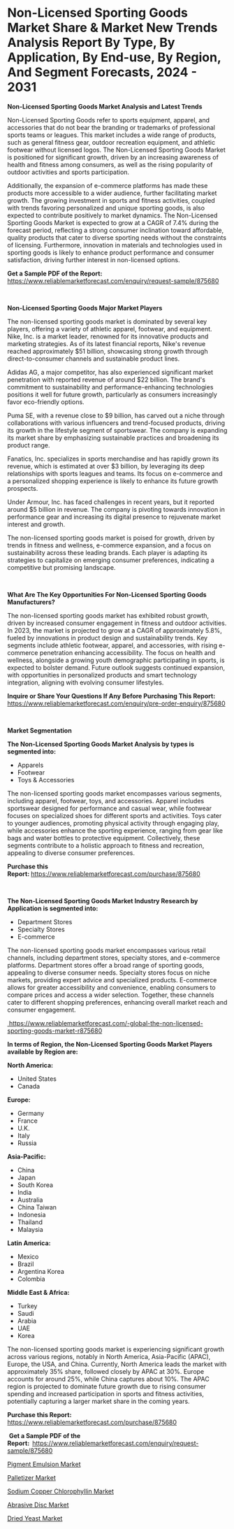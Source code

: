 <p><h1>Non-Licensed Sporting Goods Market Share & Market New Trends Analysis Report By Type, By Application, By End-use, By Region, And Segment Forecasts, 2024 - 2031</h1></p><p><strong>Non-Licensed Sporting Goods Market Analysis and Latest Trends</strong></p>
<p><p>Non-Licensed Sporting Goods refer to sports equipment, apparel, and accessories that do not bear the branding or trademarks of professional sports teams or leagues. This market includes a wide range of products, such as general fitness gear, outdoor recreation equipment, and athletic footwear without licensed logos. The Non-Licensed Sporting Goods Market is positioned for significant growth, driven by an increasing awareness of health and fitness among consumers, as well as the rising popularity of outdoor activities and sports participation.</p><p>Additionally, the expansion of e-commerce platforms has made these products more accessible to a wider audience, further facilitating market growth. The growing investment in sports and fitness activities, coupled with trends favoring personalized and unique sporting goods, is also expected to contribute positively to market dynamics. The Non-Licensed Sporting Goods Market is expected to grow at a CAGR of 7.4% during the forecast period, reflecting a strong consumer inclination toward affordable, quality products that cater to diverse sporting needs without the constraints of licensing. Furthermore, innovation in materials and technologies used in sporting goods is likely to enhance product performance and consumer satisfaction, driving further interest in non-licensed options.</p></p>
<p><strong>Get a Sample PDF of the Report:&nbsp;</strong> <a href="https://www.reliablemarketforecast.com/enquiry/request-sample/875680?utm_campaign=1167&utm_medium=2&utm_source=Github&utm_content=ia&utm_term=16112024&utm_id=non-licensed-sporting-goods">https://www.reliablemarketforecast.com/enquiry/request-sample/875680</a></p>
<p>&nbsp;</p>
<p><strong>Non-Licensed Sporting Goods Major Market Players</strong></p>
<p><p>The non-licensed sporting goods market is dominated by several key players, offering a variety of athletic apparel, footwear, and equipment. Nike, Inc. is a market leader, renowned for its innovative products and marketing strategies. As of its latest financial reports, Nike's revenue reached approximately $51 billion, showcasing strong growth through direct-to-consumer channels and sustainable product lines. </p><p>Adidas AG, a major competitor, has also experienced significant market penetration with reported revenue of around $22 billion. The brand's commitment to sustainability and performance-enhancing technologies positions it well for future growth, particularly as consumers increasingly favor eco-friendly options.</p><p>Puma SE, with a revenue close to $9 billion, has carved out a niche through collaborations with various influencers and trend-focused products, driving its growth in the lifestyle segment of sportswear. The company is expanding its market share by emphasizing sustainable practices and broadening its product range.</p><p>Fanatics, Inc. specializes in sports merchandise and has rapidly grown its revenue, which is estimated at over $3 billion, by leveraging its deep relationships with sports leagues and teams. Its focus on e-commerce and a personalized shopping experience is likely to enhance its future growth prospects.</p><p>Under Armour, Inc. has faced challenges in recent years, but it reported around $5 billion in revenue. The company is pivoting towards innovation in performance gear and increasing its digital presence to rejuvenate market interest and growth.</p><p>The non-licensed sporting goods market is poised for growth, driven by trends in fitness and wellness, e-commerce expansion, and a focus on sustainability across these leading brands. Each player is adapting its strategies to capitalize on emerging consumer preferences, indicating a competitive but promising landscape.</p></p>
<p>&nbsp;</p>
<p><strong>What Are The Key Opportunities For Non-Licensed Sporting Goods Manufacturers?</strong></p>
<p><p>The non-licensed sporting goods market has exhibited robust growth, driven by increased consumer engagement in fitness and outdoor activities. In 2023, the market is projected to grow at a CAGR of approximately 5.8%, fueled by innovations in product design and sustainability trends. Key segments include athletic footwear, apparel, and accessories, with rising e-commerce penetration enhancing accessibility. The focus on health and wellness, alongside a growing youth demographic participating in sports, is expected to bolster demand. Future outlook suggests continued expansion, with opportunities in personalized products and smart technology integration, aligning with evolving consumer lifestyles.</p></p>
<p><strong>Inquire or Share Your Questions If Any Before Purchasing This Report:</strong> <a href="https://www.reliablemarketforecast.com/enquiry/pre-order-enquiry/875680?utm_campaign=1167&utm_medium=2&utm_source=Github&utm_content=ia&utm_term=16112024&utm_id=non-licensed-sporting-goods">https://www.reliablemarketforecast.com/enquiry/pre-order-enquiry/875680</a></p>
<p>&nbsp;</p>
<p><strong>Market Segmentation</strong></p>
<p><strong>The Non-Licensed Sporting Goods Market Analysis by types is segmented into:</strong></p>
<p><ul><li>Apparels</li><li>Footwear</li><li>Toys & Accessories</li></ul></p>
<p><p>The non-licensed sporting goods market encompasses various segments, including apparel, footwear, toys, and accessories. Apparel includes sportswear designed for performance and casual wear, while footwear focuses on specialized shoes for different sports and activities. Toys cater to younger audiences, promoting physical activity through engaging play, while accessories enhance the sporting experience, ranging from gear like bags and water bottles to protective equipment. Collectively, these segments contribute to a holistic approach to fitness and recreation, appealing to diverse consumer preferences.</p></p>
<p><strong>Purchase this Report:&nbsp;</strong><a href="https://www.reliablemarketforecast.com/purchase/875680?utm_campaign=1167&utm_medium=2&utm_source=Github&utm_content=ia&utm_term=16112024&utm_id=non-licensed-sporting-goods">https://www.reliablemarketforecast.com/purchase/875680</a></p>
<p>&nbsp;</p>
<p><strong>The Non-Licensed Sporting Goods Market Industry Research by Application is segmented into:</strong></p>
<p><ul><li>Department Stores</li><li>Specialty Stores</li><li>E-commerce</li></ul></p>
<p><p>The non-licensed sporting goods market encompasses various retail channels, including department stores, specialty stores, and e-commerce platforms. Department stores offer a broad range of sporting goods, appealing to diverse consumer needs. Specialty stores focus on niche markets, providing expert advice and specialized products. E-commerce allows for greater accessibility and convenience, enabling consumers to compare prices and access a wider selection. Together, these channels cater to different shopping preferences, enhancing overall market reach and consumer engagement.</p></p>
<p><a href="https://www.reliablemarketforecast.com/-global-the-non-licensed-sporting-goods-market-r875680?utm_campaign=1167&utm_medium=2&utm_source=Github&utm_content=ia&utm_term=16112024&utm_id=non-licensed-sporting-goods">&nbsp;https://www.reliablemarketforecast.com/-global-the-non-licensed-sporting-goods-market-r875680</a></p>
<p><strong>In terms of Region, the Non-Licensed Sporting Goods Market Players available by Region are:</strong></p>
<p>
    <p> <strong> North America: </strong>
        <ul>
            <li>United States</li>
            <li>Canada</li>
        </ul>
        </p> 
    <p> <strong> Europe: </strong>
        <ul>
            <li>Germany</li>
            <li>France</li>
            <li>U.K.</li>
            <li>Italy</li>
            <li>Russia</li>
        </ul>
        </p> 
    <p> <strong> Asia-Pacific: </strong>
        <ul>
            <li>China</li>
            <li>Japan</li>
            <li>South Korea</li>
            <li>India</li>
            <li>Australia</li>
            <li>China Taiwan</li>
            <li>Indonesia</li>
            <li>Thailand</li>
            <li>Malaysia</li>
        </ul>
        </p> 
    <p> <strong> Latin America: </strong>
        <ul>
            <li>Mexico</li>
            <li>Brazil</li>
            <li>Argentina Korea</li>
            <li>Colombia</li>
        </ul>
        </p> 
    <p> <strong> Middle East & Africa: </strong>
        <ul>
            <li>Turkey</li>
            <li>Saudi</li>
            <li>Arabia</li>
            <li>UAE</li>
            <li>Korea</li>
        </ul>
    </p>
    </p>
<p><p>The non-licensed sporting goods market is experiencing significant growth across various regions, notably in North America, Asia-Pacific (APAC), Europe, the USA, and China. Currently, North America leads the market with approximately 35% share, followed closely by APAC at 30%. Europe accounts for around 25%, while China captures about 10%. The APAC region is projected to dominate future growth due to rising consumer spending and increased participation in sports and fitness activities, potentially capturing a larger market share in the coming years.</p></p>
<p><strong>Purchase this Report: </strong><a href="https://www.reliablemarketforecast.com/purchase/875680?utm_campaign=1167&utm_medium=2&utm_source=Github&utm_content=ia&utm_term=16112024&utm_id=non-licensed-sporting-goods">https://www.reliablemarketforecast.com/purchase/875680</a></p>
<p>&nbsp;<strong>Get a Sample PDF of the Report:&nbsp;&nbsp;</strong><a href="https://www.reliablemarketforecast.com/enquiry/request-sample/875680?utm_campaign=1167&utm_medium=2&utm_source=Github&utm_content=ia&utm_term=16112024&utm_id=non-licensed-sporting-goods">https://www.reliablemarketforecast.com/enquiry/request-sample/875680</a></p>
<p><strong></strong></p>
<p><p><a href="https://issuu.com/reportprime-2/docs/pigment-emulsion-market-size-2030.p_eb5b3a8ee2aaa7?utm_campaign=1167&utm_medium=2&utm_source=Github&utm_content=ia&utm_term=16112024&utm_id=non-licensed-sporting-goods">Pigment Emulsion Market</a></p><p><a href="https://www.linkedin.com/pulse/trends-global-palletizer-market-forecast-analysis-2024-2031-erg4f?utm_campaign=1167&utm_medium=2&utm_source=Github&utm_content=ia&utm_term=16112024&utm_id=non-licensed-sporting-goods">Palletizer Market</a></p><p><a href="https://issuu.com/reportprime-2/docs/sodium-copper-chlorophyllin-market-_9f5dd140cc7358?utm_campaign=1167&utm_medium=2&utm_source=Github&utm_content=ia&utm_term=16112024&utm_id=non-licensed-sporting-goods">Sodium Copper Chlorophyllin Market</a></p><p><a href="https://www.linkedin.com/pulse/abrasive-disc-market-trends-focusing-insight-forecast-analysis-bulvf?utm_campaign=1167&utm_medium=2&utm_source=Github&utm_content=ia&utm_term=16112024&utm_id=non-licensed-sporting-goods">Abrasive Disc Market</a></p><p><a href="https://www.linkedin.com/pulse/strategic-forecast-dried-yeast-market-growth-trends-size-2024-jaslf?utm_campaign=1167&utm_medium=2&utm_source=Github&utm_content=ia&utm_term=16112024&utm_id=non-licensed-sporting-goods">Dried Yeast Market</a></p></p>